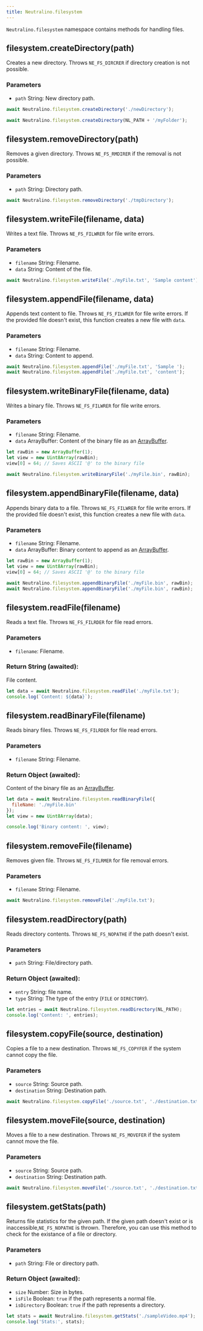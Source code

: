 ```yaml
---
title: Neutralino.filesystem
---
```


`Neutralino.filesystem` namespace contains methods for handling files.

## filesystem.createDirectory(path)
Creates a new directory. Throws `NE_FS_DIRCRER` if directory creation is not possible.

### Parameters
- `path` String: New directory path.

```js
await Neutralino.filesystem.createDirectory('./newDirectory');

await Neutralino.filesystem.createDirectory(NL_PATH + '/myFolder');
```

## filesystem.removeDirectory(path)
Removes a given directory. Throws `NE_FS_RMDIRER` if the removal is not possible.

### Parameters

- `path` String: Directory path.

```js
await Neutralino.filesystem.removeDirectory('./tmpDirectory');
```

## filesystem.writeFile(filename, data)
Writes a text file. Throws `NE_FS_FILWRER` for file write errors.

### Parameters
- `filename` String: Filename.
- `data` String: Content of the file.

```js
await Neutralino.filesystem.writeFile('./myFile.txt', 'Sample content');
```

## filesystem.appendFile(filename, data)
Appends text content to file. Throws `NE_FS_FILWRER` for file write errors. If the provided file doesn't exist,
this function creates a new file with `data`.

### Parameters
- `filename` String: Filename.
- `data` String: Content to append.

```js
await Neutralino.filesystem.appendFile('./myFile.txt', 'Sample ');
await Neutralino.filesystem.appendFile('./myFile.txt', 'content');
```

## filesystem.writeBinaryFile(filename, data)
Writes a binary file. Throws `NE_FS_FILWRER` for file write errors.

### Parameters
- `filename` String: Filename.
- `data` ArrayBuffer: Content of the binary file as an
[ArrayBuffer](https://developer.mozilla.org/en-US/docs/Web/JavaScript/Reference/Global_Objects/ArrayBuffer).

```js
let rawBin = new ArrayBuffer(1);
let view = new Uint8Array(rawBin);
view[0] = 64; // Saves ASCII '@' to the binary file

await Neutralino.filesystem.writeBinaryFile('./myFile.bin', rawBin);
```

## filesystem.appendBinaryFile(filename, data)
Appends binary data to a file. Throws `NE_FS_FILWRER` for file write errors. If the provided file doesn't exist,
this function creates a new file with `data`.

### Parameters
- `filename` String: Filename.
- `data` ArrayBuffer: Binary content to append as an
[ArrayBuffer](https://developer.mozilla.org/en-US/docs/Web/JavaScript/Reference/Global_Objects/ArrayBuffer).

```js
let rawBin = new ArrayBuffer(1);
let view = new Uint8Array(rawBin);
view[0] = 64; // Saves ASCII '@' to the binary file

await Neutralino.filesystem.appendBinaryFile('./myFile.bin', rawBin);
await Neutralino.filesystem.appendBinaryFile('./myFile.bin', rawBin);
```

## filesystem.readFile(filename)
Reads a text file. Throws `NE_FS_FILRDER` for file read errors.

### Parameters

- `filename`: Filename.

### Return String (awaited):
File content.

```js
let data = await Neutralino.filesystem.readFile('./myFile.txt');
console.log(`Content: ${data}`);
```

## filesystem.readBinaryFile(filename)
Reads binary files. Throws `NE_FS_FILRDER` for file read errors.

### Parameters

- `filename` String: Filename.

### Return Object (awaited):
Content of the binary file as an
[ArrayBuffer](https://developer.mozilla.org/en-US/docs/Web/JavaScript/Reference/Global_Objects/ArrayBuffer).

```js
let data = await Neutralino.filesystem.readBinaryFile({
  fileName: './myFile.bin'
});
let view = new Uint8Array(data);

console.log('Binary content: ', view);
```

## filesystem.removeFile(filename)
Removes given file. Throws `NE_FS_FILRMER` for file removal errors.

### Parameters
- `filename` String: Filename.


```js
await Neutralino.filesystem.removeFile('./myFile.txt');
```

## filesystem.readDirectory(path)
Reads directory contents. Throws `NE_FS_NOPATHE` if the path doesn't exist.

### Parameters

- `path` String: File/directory path.

### Return Object (awaited):
  - `entry` String: file name.
  - `type` String: The type of the entry (`FILE` or `DIRECTORY`).

```js
let entries = await Neutralino.filesystem.readDirectory(NL_PATH);
console.log('Content: ', entries);
```

## filesystem.copyFile(source, destination)
Copies a file to a new destination. Throws `NE_FS_COPYFER` if the system cannot copy the file.

### Parameters

- `source` String: Source path.
- `destination` String: Destination path.

```js
await Neutralino.filesystem.copyFile('./source.txt', './destination.txt');
```

## filesystem.moveFile(source, destination)
Moves a file to a new destination. Throws `NE_FS_MOVEFER` if the system cannot move the file.

### Parameters

- `source` String: Source path.
- `destination` String: Destination path.

```js
await Neutralino.filesystem.moveFile('./source.txt', './destination.txt');
```

## filesystem.getStats(path)
Returns file statistics for the given path. If the given path doesn't exist or is inaccessible,`NE_FS_NOPATHE` is thrown.
Therefore, you can use this method to check for the existance of a file or directory.

### Parameters

- `path` String: File or directory path.

### Return Object (awaited):
- `size` Number: Size in bytes.
- `isFile` Boolean: `true` if the path represents a normal file.
- `isDirectory` Boolean: `true` if the path represents a directory.
<!-- - `createdAt` Number: On Windows, returns Unix milliseconds of the file creation time &mdash; On Unix or Unix-like platforms, returns Unix milliseconds of the last [inode](https://en.wikipedia.org/wiki/Inode) modification time.
- `modifiedAt` Number: Unix milliseconds of the last file modification time.-->

```js
let stats = await Neutralino.filesystem.getStats('./sampleVideo.mp4');
console.log('Stats:', stats);
